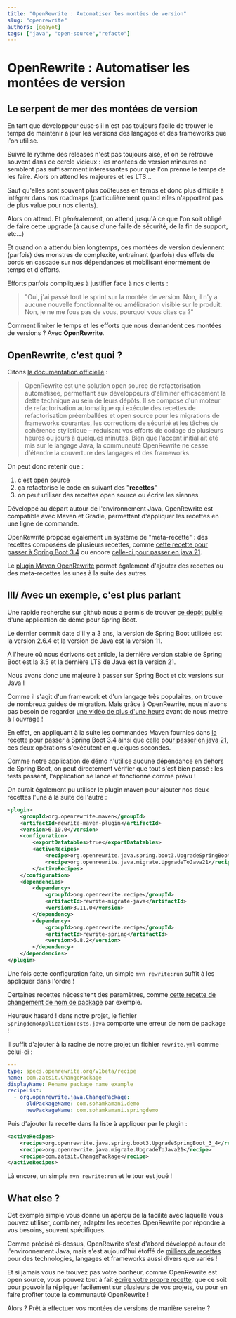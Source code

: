 ```yaml
---
title: "OpenRewrite : Automatiser les montées de version"
slug: "openrewrite"
authors: [ggayot]
tags: ["java", "open-source","refacto"]
---
```


# OpenRewrite : Automatiser les montées de version

## Le serpent de mer des montées de version

En tant que développeur·euse·s il n'est pas toujours facile de trouver le temps de maintenir à jour les versions des langages et des frameworks que l'on utilise.

Suivre le rythme des releases n'est pas toujours aisé, et on se retrouve souvent dans ce cercle vicieux : les montées de version mineures ne semblent pas suffisamment intéressantes pour que l'on prenne le temps de les faire. Alors on attend les majeures et les LTS...

Sauf qu'elles sont souvent plus coûteuses en temps et donc plus difficile à intégrer dans nos roadmaps (particulièrement quand elles n'apportent pas de plus value pour nos clients).

Alors on attend. Et généralement, on attend jusqu'à ce que l'on soit obligé de faire cette upgrade (à cause d'une faille de sécurité, de la fin de support, etc...)

Et quand on a attendu bien longtemps, ces montées de version deviennent (parfois) des monstres de complexité, entrainant (parfois) des effets de bords en cascade sur nos dépendances et mobilisant énormément de temps et d'efforts.

Efforts parfois compliqués à justifier face à nos clients :
> "Oui, j'ai passé tout le sprint sur la montée de version. Non, il n'y a aucune nouvelle fonctionnalité ou amélioration visible sur le produit. Non, je ne me fous pas de vous, pourquoi vous dites ça ?"

Comment limiter le temps et les efforts que nous demandent ces montées de versions ? Avec **OpenRewrite**.

## OpenRewrite, c'est quoi ?

Citons [la documentation officielle](https://docs.openrewrite.org/) :

> OpenRewrite est une solution open source de refactorisation automatisée, permettant aux développeurs d'éliminer efficacement la dette technique au sein de leurs dépôts.
> Il se compose d'un moteur de refactorisation automatique qui exécute des recettes de refactorisation préemballées et open source pour les migrations de frameworks courantes, les corrections de sécurité et les tâches de cohérence stylistique – réduisant vos efforts de codage de plusieurs heures ou jours à quelques minutes.
> Bien que l'accent initial ait été mis sur le langage Java, la communauté OpenRewrite ne cesse d'étendre la couverture des langages et des frameworks.

On peut donc retenir que :
1. c'est open source
2. ça refactorise le code en suivant des "**recettes**"
3. on peut utiliser des recettes open source ou écrire les siennes

Développé au départ autour de l'environnement Java, OpenRewrite est compatible avec Maven et Gradle, permettant d'appliquer les recettes en une ligne de commande.

OpenRewrite propose également un système de "meta-recette" : des recettes composées de plusieurs recettes, comme [cette recette pour passer à Spring Boot 3.4](https://docs.openrewrite.org/recipes/java/spring/boot3/upgradespringboot_3_4) ou encore [celle-ci pour passer en java 21](https://docs.openrewrite.org/recipes/java/migrate/upgradetojava21).

Le [plugin Maven OpenRewrite](https://docs.openrewrite.org/running-recipes/getting-started) permet également d'ajouter des recettes ou des meta-recettes les unes à la suite des autres.

## III/ Avec un exemple, c'est plus parlant

Une rapide recherche sur github nous a permis de trouver [ce dépôt public](https://github.com/sohamkamani/spring-demo) d'une application de démo pour Spring Boot.

Le dernier commit date d'il y a 3 ans, la version de Spring Boot utilisée est la version 2.6.4 et la version de Java est la version 11.

À l'heure où nous écrivons cet article, la dernière version stable de Spring Boot est la 3.5 et la dernière LTS de Java est la version 21.

Nous avons donc une majeure à passer sur Spring Boot et dix versions sur Java !

Comme il s'agit d'un framework et d'un langage très populaires, on trouve de nombreux guides de migration. Mais grâce à OpenRewrite, nous n'avons pas besoin de regarder [une vidéo de plus d'une heure](https://www.youtube.com/watch?v=HrRQExD3xow) avant de nous mettre à l'ouvrage !

En effet, en appliquant à la suite les commandes Maven fournies dans [la recette pour passer à Spring Boot 3.4](https://docs.openrewrite.org/recipes/java/spring/boot3/upgradespringboot_3_4) ainsi que [celle pour passer en java 21](https://docs.openrewrite.org/recipes/java/migrate/upgradetojava21), ces deux opérations s'exécutent en quelques secondes.

Comme notre application de démo n'utilise aucune dépendance en dehors de Spring Boot, on peut directement vérifier que tout s'est bien passé : les tests passent, l'application se lance et fonctionne comme prévu !

On aurait également pu utiliser le plugin maven pour ajouter nos deux recettes l'une à la suite de l'autre :

```xml
<plugin>
    <groupId>org.openrewrite.maven</groupId>
    <artifactId>rewrite-maven-plugin</artifactId>
    <version>6.10.0</version>
    <configuration>
        <exportDatatables>true</exportDatatables>
        <activeRecipes>
            <recipe>org.openrewrite.java.spring.boot3.UpgradeSpringBoot_3_4</recipe>
            <recipe>org.openrewrite.java.migrate.UpgradeToJava21</recipe>
        </activeRecipes>
    </configuration>
    <dependencies>
        <dependency>
            <groupId>org.openrewrite.recipe</groupId>
            <artifactId>rewrite-migrate-java</artifactId>
            <version>3.11.0</version>
        </dependency>
        <dependency>
            <groupId>org.openrewrite.recipe</groupId>
            <artifactId>rewrite-spring</artifactId>
            <version>6.8.2</version>
        </dependency>
    </dependencies>
</plugin>
```

Une fois cette configuration faite, un simple `mvn rewrite:run` suffit à les appliquer dans l'ordre !

Certaines recettes nécessitent des paramètres, comme [cette recette de changement de nom de package](https://docs.openrewrite.org/recipes/java/changepackage) par exemple.

Heureux hasard ! dans notre projet, le fichier `SpringdemoApplicationTests.java` comporte une erreur de nom de package !

Il suffit d'ajouter à la racine de notre projet un fichier `rewrite.yml` comme celui-ci :

```yaml
---
type: specs.openrewrite.org/v1beta/recipe
name: com.zatsit.ChangePackage
displayName: Rename package name example
recipeList:
  - org.openrewrite.java.ChangePackage:
      oldPackageName: com.sohamkamani.demo
      newPackageName: com.sohamkamani.springdemo
```

Puis d'ajouter la recette dans la liste à appliquer par le plugin :

```xml
<activeRecipes>
    <recipe>org.openrewrite.java.spring.boot3.UpgradeSpringBoot_3_4</recipe>
    <recipe>org.openrewrite.java.migrate.UpgradeToJava21</recipe>
    <recipe>com.zatsit.ChangePackage</recipe>
</activeRecipes>
```

Là encore, un simple `mvn rewrite:run` et le tour est joué !

## What else ?

Cet exemple simple vous donne un aperçu de la facilité avec laquelle vous pouvez utiliser, combiner, adapter les recettes OpenRewrite por répondre à vos besoins, souvent spécifiques.

Comme précisé ci-dessus, OpenRewrite s'est d'abord développé autour de l'environnement Java, mais s'est aujourd'hui étoffé de [milliers de recettes](https://docs.openrewrite.org/recipes) pour des technologies, langages et frameworks aussi divers que variés !

Et si jamais vous ne trouvez pas votre bonheur, comme OpenRewrite est open source, vous pouvez tout à fait [écrire votre propre recette](https://docs.openrewrite.org/authoring-recipes), que ce soit pour pouvoir la répliquer facilement sur plusieurs de vos projets, ou pour en faire profiter toute la communauté OpenRewrite !

Alors ? Prêt à effectuer vos montées de versions de manière sereine ?